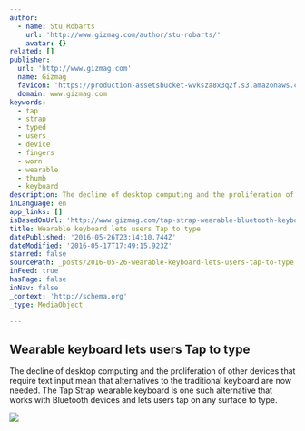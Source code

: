 ```yaml
---
author:
  - name: Stu Robarts
    url: 'http://www.gizmag.com/author/stu-robarts/'
    avatar: {}
related: []
publisher:
  url: 'http://www.gizmag.com'
  name: Gizmag
  favicon: 'https://production-assetsbucket-wvksza8x3q2f.s3.amazonaws.com/ico/favicon-gizmag.ico'
  domain: www.gizmag.com
keywords:
  - tap
  - strap
  - typed
  - users
  - device
  - fingers
  - worn
  - wearable
  - thumb
  - keyboard
description: The decline of desktop computing and the proliferation of other devices that require text input mean that alternatives to the traditional keyboard are now needed. The Tap Strap wearable keyboard is one such alternative that works with Bluetooth devices and lets users tap on any surface to type.
inLanguage: en
app_links: []
isBasedOnUrl: 'http://www.gizmag.com/tap-strap-wearable-bluetooth-keyboard/43337/'
title: Wearable keyboard lets users Tap to type
datePublished: '2016-05-26T23:14:10.744Z'
dateModified: '2016-05-17T17:49:15.923Z'
starred: false
sourcePath: _posts/2016-05-26-wearable-keyboard-lets-users-tap-to-type.md
inFeed: true
hasPage: false
inNav: false
_context: 'http://schema.org'
_type: MediaObject

---
```

<article style=""><h1>Wearable keyboard lets users Tap to type</h1><p>The decline of desktop computing and the proliferation of other devices that require text input mean that alternatives to the traditional keyboard are now needed. The Tap Strap wearable keyboard is one such alternative that works with Bluetooth devices and lets users tap on any surface to type.</p><img src="http://img-3.gizmag.com/tap-strap-wearable-bluetooth-keyboard-1.jpg?auto=format%2Ccompress&amp;ch=Width%2CDPR&amp;fit=crop&amp;h=394&amp;q=60&amp;rect=0%2C131%2C1620%2C911&amp;w=700&amp;s=d56a7614490d077d3557c82e97fcaf92" /></article>